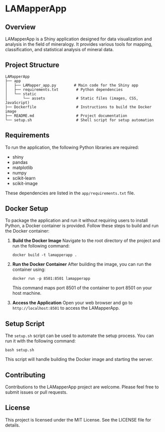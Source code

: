 # LAMapperApp

## Overview
LAMapperApp is a Shiny application designed for data visualization and analysis in the field of mineralogy. It provides various tools for mapping, classification, and statistical analysis of mineral data.

## Project Structure
```
LAMapperApp
├── app
│   ├── LAMapper_app.py        # Main code for the Shiny app
│   ├── requirements.txt        # Python dependencies
│   └── static
│       └── assets              # Static files (images, CSS, JavaScript)
├── Dockerfile                  # Instructions to build the Docker image
├── README.md                   # Project documentation
└── setup.sh                    # Shell script for setup automation
```

## Requirements
To run the application, the following Python libraries are required:
- shiny
- pandas
- matplotlib
- numpy
- scikit-learn
- scikit-image

These dependencies are listed in the `app/requirements.txt` file.

## Docker Setup
To package the application and run it without requiring users to install Python, a Docker container is provided. Follow these steps to build and run the Docker container:

1. **Build the Docker Image**
   Navigate to the root directory of the project and run the following command:
   ```
   docker build -t lamapperapp .
   ```

2. **Run the Docker Container**
   After building the image, you can run the container using:
   ```
   docker run -p 8501:8501 lamapperapp
   ```
   This command maps port 8501 of the container to port 8501 on your host machine.

3. **Access the Application**
   Open your web browser and go to `http://localhost:8501` to access the LAMapperApp.

## Setup Script
The `setup.sh` script can be used to automate the setup process. You can run it with the following command:
```
bash setup.sh
```
This script will handle building the Docker image and starting the server.

## Contributing
Contributions to the LAMapperApp project are welcome. Please feel free to submit issues or pull requests.

## License
This project is licensed under the MIT License. See the LICENSE file for details.